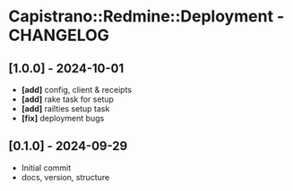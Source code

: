 # Capistrano::Redmine::Deployment - CHANGELOG

## [1.0.0] - 2024-10-01
* **[add]** config, client & receipts
* **[add]** rake task for setup
* **[add]** railties setup task
* **[fix]** deployment bugs

## [0.1.0] - 2024-09-29
* Initial commit
* docs, version, structure
